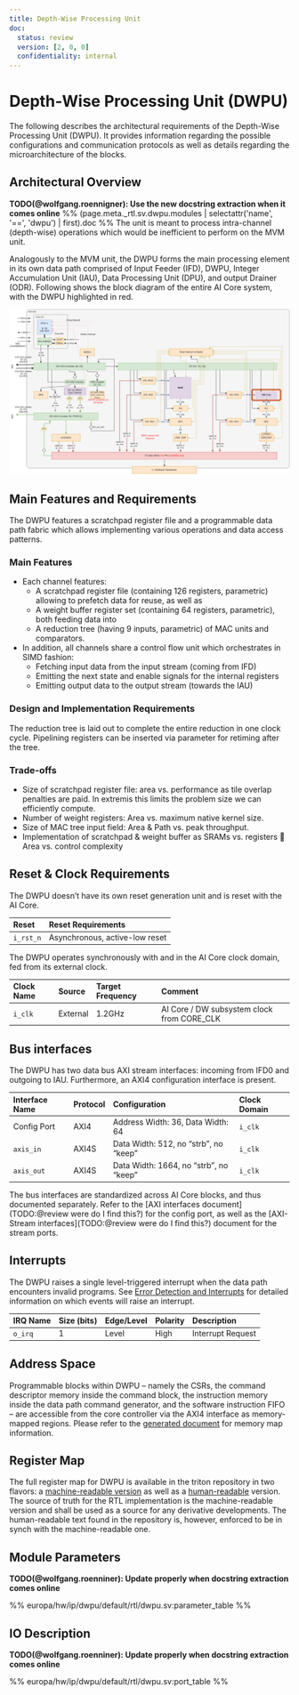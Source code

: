 ```yaml
---
title: Depth-Wise Processing Unit
doc:
  status: review
  version: [2, 0, 0]
  confidentiality: internal
---
```


# Depth-Wise Processing Unit (DWPU)

The following describes the architectural requirements of the Depth-Wise Processing Unit (DWPU).
It provides information regarding the possible configurations and communication protocols as well as details regarding the microarchitecture of the blocks.

## Architectural Overview

**TODO(@wolfgang.roennigner): Use the new docstring extraction when it comes online**
%% (page.meta._rtl.sv.dwpu.modules | selectattr('name', '==', 'dwpu') | first).doc %%
The unit is meant to process intra-channel (depth-wise) operations which would be inefficient to perform on the MVM unit.

Analogously to the MVM unit, the DWPU forms the main processing element in its own data path comprised of Input Feeder (IFD), DWPU, Integer Accumulation Unit (IAU), Data Processing Unit (DPU), and output Drainer (ODR). Following shows the block diagram of the entire AI Core system, with the DWPU highlighted in red.

![DWPU in AI CORE](figures/00-DWPU-in-AIcore.drawio.png "TODO: Needs update: AI Core block diagram with red highlight on the DWPU")


## Main Features and Requirements

The DWPU features a scratchpad register file and a programmable data path fabric which allows implementing various operations and data access patterns.


###	Main Features

* Each channel features:
    * A scratchpad register file (containing 126 registers, parametric) allowing to prefetch data for reuse, as well as
    * A weight buffer register set (containing 64 registers, parametric), both feeding data into
    * A reduction tree (having 9 inputs, parametric) of MAC units and comparators.
* In addition, all channels share a control flow unit which orchestrates in SIMD fashion:
    * Fetching input data from the input stream (coming from IFD)
    * Emitting the next state and enable signals for the internal registers
    * Emitting output data to the output stream (towards the IAU)


###	Design and Implementation Requirements

The reduction tree is laid out to complete the entire reduction in one clock cycle. Pipelining registers can be inserted via parameter for retiming after the tree.


###	Trade-offs

* Size of scratchpad register file: area vs. performance as tile overlap penalties are paid. In extremis this limits the problem size we can efficiently compute.
* Number of weight registers: Area vs. maximum native kernel size.
* Size of MAC tree input field: Area & Path vs. peak throughput.
* Implementation of scratchpad & weight buffer as SRAMs vs. registers  Area vs. control complexity


## Reset & Clock Requirements

The DWPU doesn’t have its own reset generation unit and is reset with the AI Core.

| Reset     | Reset Requirements             |
|:--------- |:------------------------------ |
| `i_rst_n` | Asynchronous, active-low reset |

The DWPU operates synchronously with and in the AI Core clock domain, fed from its external clock.

| Clock Name | Source   | Target Frequency | Comment                                    |
|:---------- |:-------- |:---------------- |:------------------------------------------ |
| `i_clk`    | External | 1.2GHz           | AI Core / DW subsystem clock from CORE_CLK |


## Bus interfaces

The DWPU has two data bus AXI stream interfaces: incoming from IFD0 and outgoing to IAU. Furthermore, an AXI4 configuration interface is present.

| Interface Name | Protocol | Configuration                          | Clock Domain |
|:-------------- |:-------- |:-------------------------------------- |:------------ |
| Config Port    | AXI4     | Address Width: 36, Data Width: 64      | `i_clk`      |
| `axis_in`      | AXI4S    | Data Width: 512, no “strb”, no “keep”  | `i_clk`      |
| `axis_out`     | AXI4S    | Data Width: 1664, no “strb”, no “keep” | `i_clk`      |

The bus interfaces are standardized across AI Core blocks, and thus documented separately.
Refer to the [AXI interfaces document](TODO:@review were do I find this?) for the config port, as well as the [AXI-Stream interfaces](TODO:@review were do I find this?) document for the stream ports.


## Interrupts

The DWPU raises a single level-triggered interrupt when the data path encounters invalid programs. See
[Error Detection and Interrupts](./25_error_detection_and_interrupts.md) for detailed information on which events will
raise an interrupt.

| IRQ Name | Size (bits) | Edge/Level | Polarity | Description       |
|:-------- |:----------- |:---------- |:-------- |:----------------- |
|  `o_irq` | 1           | Level      | High     | Interrupt Request |


## Address Space

Programmable blocks within DWPU – namely the CSRs, the command descriptor memory inside the command block, the
instruction memory inside the data path command generator, and the software instruction FIFO – are accessible from the
core controller via the AXI4 interface as memory-mapped regions. Please refer to the
[generated document]({{link_repo_file("hw/impl/europa/data/memory_map/memory_map.yml")}}) for memory map information.


## Register Map

The full register map for DWPU is available in the triton repository in two flavors: a [machine-readable version]({{link_repo_file("hw/ip/dwpu/default/data/dwpu_csr.hjson")}})
as well as a [human-readable](./build_reg/dwpu_csr_regs.md) version. The source of truth for the RTL implementation is the
machine-readable version and shall be used as a source for any derivative developments. The human-readable text found
in the repository is, however, enforced to be in synch with the machine-readable one.


## Module Parameters

**TODO(@wolfgang.roenniner): Update properly when docstring extraction comes online**

%% europa/hw/ip/dwpu/default/rtl/dwpu.sv:parameter_table %%


## IO Description

**TODO(@wolfgang.roenniner): Update properly when docstring extraction comes online**

%% europa/hw/ip/dwpu/default/rtl/dwpu.sv:port_table %%
